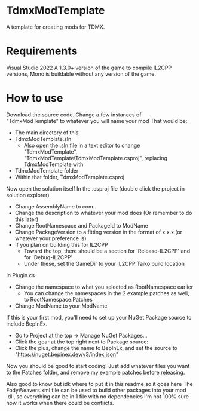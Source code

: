 # TdmxModTemplate
 A template for creating mods for TDMX.

# Requirements
 Visual Studio 2022
 A 1.3.0+ version of the game to compile IL2CPP versions, Mono is buildable without any version of the game.

# How to use
Download the source code.
Change a few instances of "TdmxModTemplate" to whatever you will name your mod <ModName>
That would be:
- The main directory of this
- TdmxModTemplate.sln
   - Also open the .sln file in a text editor to change "TdmxModTemplate", "TdmxModTemplate\TdmxModTemplate.csproj", replacing TdmxModTemplate with <ModName>
- TdmxModTemplate folder
- Within that folder, TdmxModTemplate.csproj

Now open the solution itself
In the .csproj file (double click the <ModName> project in solution explorer)
- Change AssemblyName to com.<YourName>.<ModName>
- Change the description to whatever your mod does (Or remember to do this later)
- Change RootNamespace and PackageId to ModName
- Change PackageVersion to a fitting version in the format of x.x.x (or whatever your preference is)
- If you plan on building this for IL2CPP
   - Toward the top, there should be a section for 'Release-IL2CPP' and for 'Debug-IL2CPP'
   - Under these, set the GameDir to your IL2CPP Taiko build location

In Plugin.cs
- Change the namespace to what you selected as RootNamespace earlier
   - You can change the namespaces in the 2 example patches as well, to RootNamespace.Patches
- Change ModName to your ModName

 If this is your first mod, you'll need to set up your NuGet Package source to include BepInEx.
 - Go to Project at the top -> Manage NuGet Packages...
 - Click the gear at the top right next to Package source: 
 - Click the plus, change the name to BepInEx, and set the source to "https://nuget.bepinex.dev/v3/index.json"

 Now you should be good to start coding!
 Just add whatever files you want to the Patches folder, and remove my example patches before releasing.
 
 Also good to know but idk where to put it in this readme so it goes here
 The FodyWeavers.xml file can be used to build other packages into your mod .dll, so everything can be in 1 file with no dependencies
 I'm not 100% sure how it works when there could be conflicts.
